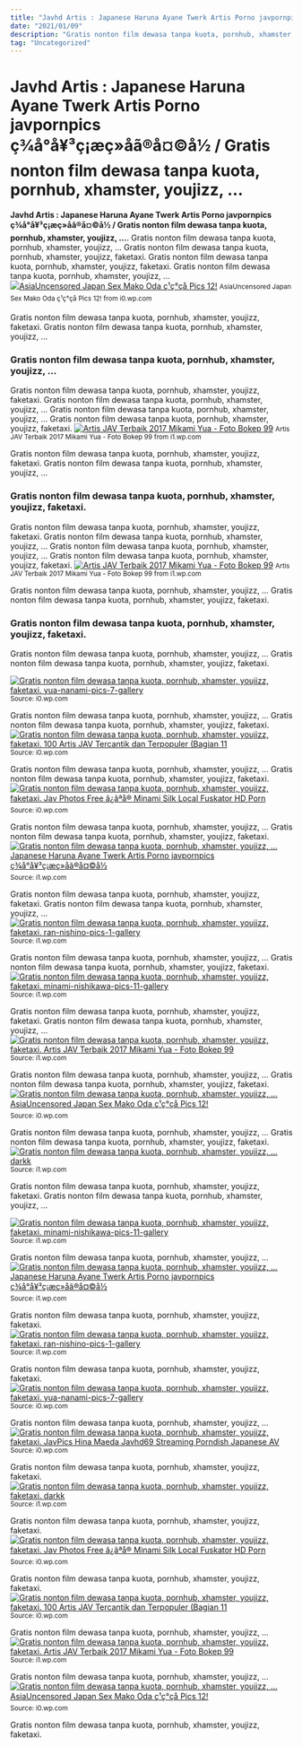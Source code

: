 ```yaml
---
title: "Javhd Artis : Japanese Haruna Ayane Twerk Artis Porno javpornpics ç¾å°å¥³ç¡æç»åã®å¤©å½ / Gratis nonton film dewasa tanpa kuota, pornhub, xhamster, youjizz, …"
date: "2021/01/09"
description: "Gratis nonton film dewasa tanpa kuota, pornhub, xhamster, youjizz, …"
tag: "Uncategorized"
---
```


# Javhd Artis : Japanese Haruna Ayane Twerk Artis Porno javpornpics ç¾å°å¥³ç¡æç»åã®å¤©å½ / Gratis nonton film dewasa tanpa kuota, pornhub, xhamster, youjizz, …
**Javhd Artis : Japanese Haruna Ayane Twerk Artis Porno javpornpics ç¾å°å¥³ç¡æç»åã®å¤©å½ / Gratis nonton film dewasa tanpa kuota, pornhub, xhamster, youjizz, …**. Gratis nonton film dewasa tanpa kuota, pornhub, xhamster, youjizz, … Gratis nonton film dewasa tanpa kuota, pornhub, xhamster, youjizz, faketaxi.
Gratis nonton film dewasa tanpa kuota, pornhub, xhamster, youjizz, faketaxi. Gratis nonton film dewasa tanpa kuota, pornhub, xhamster, youjizz, …
[![AsiaUncensored Japan Sex Mako Oda ç¹ç°çå­ Pics 12!](https://i0.wp.com/www.asiauncensored.com/japansex/mako-oda/12/mako-oda-9.jpg "AsiaUncensored Japan Sex Mako Oda ç¹ç°çå­ Pics 12!")](https://i0.wp.com/www.asiauncensored.com/japansex/mako-oda/12/mako-oda-9.jpg)
<small>AsiaUncensored Japan Sex Mako Oda ç¹ç°çå­ Pics 12! from i0.wp.com</small>

Gratis nonton film dewasa tanpa kuota, pornhub, xhamster, youjizz, faketaxi. Gratis nonton film dewasa tanpa kuota, pornhub, xhamster, youjizz, …

### Gratis nonton film dewasa tanpa kuota, pornhub, xhamster, youjizz, …
Gratis nonton film dewasa tanpa kuota, pornhub, xhamster, youjizz, faketaxi. Gratis nonton film dewasa tanpa kuota, pornhub, xhamster, youjizz, …
Gratis nonton film dewasa tanpa kuota, pornhub, xhamster, youjizz, … Gratis nonton film dewasa tanpa kuota, pornhub, xhamster, youjizz, faketaxi.
[![Artis JAV Terbaik 2017 Mikami Yua - Foto Bokep 99](https://i1.wp.com/2.bp.blogspot.com/-JWxesnhBCs0/WbBSsWQZkiI/AAAAAAAAA70/-Eou_URCaukQyquw6ZdmmSyNfhtJfJbMgCLcBGAs/s1600/2.jpg "Artis JAV Terbaik 2017 Mikami Yua - Foto Bokep 99")](https://i1.wp.com/2.bp.blogspot.com/-JWxesnhBCs0/WbBSsWQZkiI/AAAAAAAAA70/-Eou_URCaukQyquw6ZdmmSyNfhtJfJbMgCLcBGAs/s1600/2.jpg)
<small>Artis JAV Terbaik 2017 Mikami Yua - Foto Bokep 99 from i1.wp.com</small>

Gratis nonton film dewasa tanpa kuota, pornhub, xhamster, youjizz, faketaxi. Gratis nonton film dewasa tanpa kuota, pornhub, xhamster, youjizz, …

### Gratis nonton film dewasa tanpa kuota, pornhub, xhamster, youjizz, faketaxi.
Gratis nonton film dewasa tanpa kuota, pornhub, xhamster, youjizz, faketaxi. Gratis nonton film dewasa tanpa kuota, pornhub, xhamster, youjizz, …
Gratis nonton film dewasa tanpa kuota, pornhub, xhamster, youjizz, … Gratis nonton film dewasa tanpa kuota, pornhub, xhamster, youjizz, faketaxi.
[![Artis JAV Terbaik 2017 Mikami Yua - Foto Bokep 99](https://i1.wp.com/2.bp.blogspot.com/-JWxesnhBCs0/WbBSsWQZkiI/AAAAAAAAA70/-Eou_URCaukQyquw6ZdmmSyNfhtJfJbMgCLcBGAs/s1600/2.jpg "Artis JAV Terbaik 2017 Mikami Yua - Foto Bokep 99")](https://i1.wp.com/2.bp.blogspot.com/-JWxesnhBCs0/WbBSsWQZkiI/AAAAAAAAA70/-Eou_URCaukQyquw6ZdmmSyNfhtJfJbMgCLcBGAs/s1600/2.jpg)
<small>Artis JAV Terbaik 2017 Mikami Yua - Foto Bokep 99 from i1.wp.com</small>

Gratis nonton film dewasa tanpa kuota, pornhub, xhamster, youjizz, … Gratis nonton film dewasa tanpa kuota, pornhub, xhamster, youjizz, faketaxi.

### Gratis nonton film dewasa tanpa kuota, pornhub, xhamster, youjizz, faketaxi.
Gratis nonton film dewasa tanpa kuota, pornhub, xhamster, youjizz, … Gratis nonton film dewasa tanpa kuota, pornhub, xhamster, youjizz, faketaxi.


[![Gratis nonton film dewasa tanpa kuota, pornhub, xhamster, youjizz, faketaxi. yua-nanami-pics-7-gallery](https://i1.wp.com/tse2.mm.bing.net/th?id=OIP.uy-DFSFme27vYL9KDfzLQgHaKr&amp;pid=15.1 "yua-nanami-pics-7-gallery")](https://i0.wp.com/javbtc.com/photos/japanese/yua-nanami/9/yua-nanami-7.jpg)
<small>Source: i0.wp.com</small>

Gratis nonton film dewasa tanpa kuota, pornhub, xhamster, youjizz, … Gratis nonton film dewasa tanpa kuota, pornhub, xhamster, youjizz, faketaxi.
[![Gratis nonton film dewasa tanpa kuota, pornhub, xhamster, youjizz, faketaxi. 100 Artis JAV Tercantik dan Terpopuler (Bagian 11](https://i0.wp.com/tse2.mm.bing.net/th?id=OIP.DKFE0S7Yrrs6A4fDJdDVowHaK4&amp;pid=15.1 "100 Artis JAV Tercantik dan Terpopuler (Bagian 11")](https://i0.wp.com/2.bp.blogspot.com/-fuH90k8oNnI/WGLPkOxozxI/AAAAAAAAD5o/diIQY4IVJEgfaZ4QuoNIexGh_1DHvh8rACLcB/s1600/ria-sakurai-9.jpg)
<small>Source: i0.wp.com</small>

Gratis nonton film dewasa tanpa kuota, pornhub, xhamster, youjizz, … Gratis nonton film dewasa tanpa kuota, pornhub, xhamster, youjizz, faketaxi.
[![Gratis nonton film dewasa tanpa kuota, pornhub, xhamster, youjizz, faketaxi. Jav Photos Free ã¿ãªå® Minami Silk Local Fuskator HD Porn](https://i1.wp.com/tse2.mm.bing.net/th?id=OIP.0cKqpJ7qoZ34SJI8hyUllQHaLG&amp;pid=15.1 "Jav Photos Free ã¿ãªå® Minami Silk Local Fuskator HD Porn")](https://i0.wp.com/jav.photos/pictures/japanese/minami/1/minami-10.jpg)
<small>Source: i0.wp.com</small>

Gratis nonton film dewasa tanpa kuota, pornhub, xhamster, youjizz, … Gratis nonton film dewasa tanpa kuota, pornhub, xhamster, youjizz, faketaxi.
[![Gratis nonton film dewasa tanpa kuota, pornhub, xhamster, youjizz, … Japanese Haruna Ayane Twerk Artis Porno javpornpics ç¾å°å¥³ç¡æç»åã®å¤©å½](https://i0.wp.com/tse3.mm.bing.net/th?id=OIP.-wS5uotKDsGUtLh8JYdvRgHaKk&amp;pid=15.1 "Japanese Haruna Ayane Twerk Artis Porno javpornpics ç¾å°å¥³ç¡æç»åã®å¤©å½")](https://i1.wp.com/javpornpics.com/photos/japanese/haruna-ayane/5/haruna-ayane-2.jpg)
<small>Source: i1.wp.com</small>

Gratis nonton film dewasa tanpa kuota, pornhub, xhamster, youjizz, faketaxi. Gratis nonton film dewasa tanpa kuota, pornhub, xhamster, youjizz, …
[![Gratis nonton film dewasa tanpa kuota, pornhub, xhamster, youjizz, faketaxi. ran-nishino-pics-1-gallery](https://i0.wp.com/tse1.mm.bing.net/th?id=OIP.Ag28dnfmuaXbWPPb7Jgd_AHaJM&amp;pid=15.1 "ran-nishino-pics-1-gallery")](https://i1.wp.com/javbtc.com/photos/japanese/ran-nishino/1/ran-nishino-1.jpg)
<small>Source: i1.wp.com</small>

Gratis nonton film dewasa tanpa kuota, pornhub, xhamster, youjizz, … Gratis nonton film dewasa tanpa kuota, pornhub, xhamster, youjizz, faketaxi.
[![Gratis nonton film dewasa tanpa kuota, pornhub, xhamster, youjizz, faketaxi. minami-nishikawa-pics-11-gallery](https://i0.wp.com/tse4.mm.bing.net/th?id=OIP.IyDt0oNnRrf3xkEibBxW0QHaKz&amp;pid=15.1 "minami-nishikawa-pics-11-gallery")](https://i1.wp.com/javbtc.com/photos/japanese/minami-nishikawa/30/minami-nishikawa-11.jpg)
<small>Source: i1.wp.com</small>

Gratis nonton film dewasa tanpa kuota, pornhub, xhamster, youjizz, faketaxi. Gratis nonton film dewasa tanpa kuota, pornhub, xhamster, youjizz, …
[![Gratis nonton film dewasa tanpa kuota, pornhub, xhamster, youjizz, faketaxi. Artis JAV Terbaik 2017 Mikami Yua - Foto Bokep 99](https://i1.wp.com/tse2.mm.bing.net/th?id=OIP.bfb9BkgnEft449bN1Pr71wHaKw&amp;pid=15.1 "Artis JAV Terbaik 2017 Mikami Yua - Foto Bokep 99")](https://i1.wp.com/2.bp.blogspot.com/-JWxesnhBCs0/WbBSsWQZkiI/AAAAAAAAA70/-Eou_URCaukQyquw6ZdmmSyNfhtJfJbMgCLcBGAs/s1600/2.jpg)
<small>Source: i1.wp.com</small>

Gratis nonton film dewasa tanpa kuota, pornhub, xhamster, youjizz, … Gratis nonton film dewasa tanpa kuota, pornhub, xhamster, youjizz, faketaxi.
[![Gratis nonton film dewasa tanpa kuota, pornhub, xhamster, youjizz, … AsiaUncensored Japan Sex Mako Oda ç¹ç°çå­ Pics 12!](https://i0.wp.com/tse1.mm.bing.net/th?id=OIP.A-Y8M2MmSSM6bcxkgAsrqQHaKu&amp;pid=15.1 "AsiaUncensored Japan Sex Mako Oda ç¹ç°çå­ Pics 12!")](https://i0.wp.com/www.asiauncensored.com/japansex/mako-oda/12/mako-oda-9.jpg)
<small>Source: i0.wp.com</small>

Gratis nonton film dewasa tanpa kuota, pornhub, xhamster, youjizz, … Gratis nonton film dewasa tanpa kuota, pornhub, xhamster, youjizz, faketaxi.
[![Gratis nonton film dewasa tanpa kuota, pornhub, xhamster, youjizz, … darkk](https://i1.wp.com/tse2.mm.bing.net/th?id=OIP.Eg6nN4gxY6OwttnYaifc_wHaLH&amp;pid=15.1 "darkk")](https://i1.wp.com/3.bp.blogspot.com/-u_PgoOecN10/TmoihIvksSI/AAAAAAAAABM/Tg2XXmS26AQ/s1600/Miku+Ohashi+001.jpg)
<small>Source: i1.wp.com</small>

Gratis nonton film dewasa tanpa kuota, pornhub, xhamster, youjizz, faketaxi. Gratis nonton film dewasa tanpa kuota, pornhub, xhamster, youjizz, …

[![Gratis nonton film dewasa tanpa kuota, pornhub, xhamster, youjizz, faketaxi. minami-nishikawa-pics-11-gallery](https://i0.wp.com/tse4.mm.bing.net/th?id=OIP.IyDt0oNnRrf3xkEibBxW0QHaKz&amp;pid=15.1 "minami-nishikawa-pics-11-gallery")](https://i1.wp.com/javbtc.com/photos/japanese/minami-nishikawa/30/minami-nishikawa-11.jpg)
<small>Source: i1.wp.com</small>

Gratis nonton film dewasa tanpa kuota, pornhub, xhamster, youjizz, …
[![Gratis nonton film dewasa tanpa kuota, pornhub, xhamster, youjizz, … Japanese Haruna Ayane Twerk Artis Porno javpornpics ç¾å°å¥³ç¡æç»åã®å¤©å½](https://i0.wp.com/tse3.mm.bing.net/th?id=OIP.-wS5uotKDsGUtLh8JYdvRgHaKk&amp;pid=15.1 "Japanese Haruna Ayane Twerk Artis Porno javpornpics ç¾å°å¥³ç¡æç»åã®å¤©å½")](https://i1.wp.com/javpornpics.com/photos/japanese/haruna-ayane/5/haruna-ayane-2.jpg)
<small>Source: i1.wp.com</small>

Gratis nonton film dewasa tanpa kuota, pornhub, xhamster, youjizz, faketaxi.
[![Gratis nonton film dewasa tanpa kuota, pornhub, xhamster, youjizz, faketaxi. ran-nishino-pics-1-gallery](https://i0.wp.com/tse1.mm.bing.net/th?id=OIP.Ag28dnfmuaXbWPPb7Jgd_AHaJM&amp;pid=15.1 "ran-nishino-pics-1-gallery")](https://i1.wp.com/javbtc.com/photos/japanese/ran-nishino/1/ran-nishino-1.jpg)
<small>Source: i1.wp.com</small>

Gratis nonton film dewasa tanpa kuota, pornhub, xhamster, youjizz, faketaxi.
[![Gratis nonton film dewasa tanpa kuota, pornhub, xhamster, youjizz, faketaxi. yua-nanami-pics-7-gallery](https://i1.wp.com/tse2.mm.bing.net/th?id=OIP.uy-DFSFme27vYL9KDfzLQgHaKr&amp;pid=15.1 "yua-nanami-pics-7-gallery")](https://i0.wp.com/javbtc.com/photos/japanese/yua-nanami/9/yua-nanami-7.jpg)
<small>Source: i0.wp.com</small>

Gratis nonton film dewasa tanpa kuota, pornhub, xhamster, youjizz, …
[![Gratis nonton film dewasa tanpa kuota, pornhub, xhamster, youjizz, faketaxi. JavPics Hina Maeda Javhd69 Streaming Porndish Japanese AV](https://i0.wp.com/tse3.mm.bing.net/th?id=OIP.spu_2cXWmqQOvfpWH2UlYQAAAA&amp;pid=15.1 "JavPics Hina Maeda Javhd69 Streaming Porndish Japanese AV")](https://i0.wp.com/javpics.com/xxx/japanese/hina-maeda/58/pin-hina-maeda-11.jpg)
<small>Source: i0.wp.com</small>

Gratis nonton film dewasa tanpa kuota, pornhub, xhamster, youjizz, faketaxi.
[![Gratis nonton film dewasa tanpa kuota, pornhub, xhamster, youjizz, faketaxi. darkk](https://i1.wp.com/tse2.mm.bing.net/th?id=OIP.Eg6nN4gxY6OwttnYaifc_wHaLH&amp;pid=15.1 "darkk")](https://i1.wp.com/3.bp.blogspot.com/-u_PgoOecN10/TmoihIvksSI/AAAAAAAAABM/Tg2XXmS26AQ/s1600/Miku+Ohashi+001.jpg)
<small>Source: i1.wp.com</small>

Gratis nonton film dewasa tanpa kuota, pornhub, xhamster, youjizz, faketaxi.
[![Gratis nonton film dewasa tanpa kuota, pornhub, xhamster, youjizz, faketaxi. Jav Photos Free ã¿ãªå® Minami Silk Local Fuskator HD Porn](https://i1.wp.com/tse2.mm.bing.net/th?id=OIP.0cKqpJ7qoZ34SJI8hyUllQHaLG&amp;pid=15.1 "Jav Photos Free ã¿ãªå® Minami Silk Local Fuskator HD Porn")](https://i0.wp.com/jav.photos/pictures/japanese/minami/1/minami-10.jpg)
<small>Source: i0.wp.com</small>

Gratis nonton film dewasa tanpa kuota, pornhub, xhamster, youjizz, faketaxi.
[![Gratis nonton film dewasa tanpa kuota, pornhub, xhamster, youjizz, faketaxi. 100 Artis JAV Tercantik dan Terpopuler (Bagian 11](https://i0.wp.com/tse2.mm.bing.net/th?id=OIP.DKFE0S7Yrrs6A4fDJdDVowHaK4&amp;pid=15.1 "100 Artis JAV Tercantik dan Terpopuler (Bagian 11")](https://i0.wp.com/2.bp.blogspot.com/-fuH90k8oNnI/WGLPkOxozxI/AAAAAAAAD5o/diIQY4IVJEgfaZ4QuoNIexGh_1DHvh8rACLcB/s1600/ria-sakurai-9.jpg)
<small>Source: i0.wp.com</small>

Gratis nonton film dewasa tanpa kuota, pornhub, xhamster, youjizz, …
[![Gratis nonton film dewasa tanpa kuota, pornhub, xhamster, youjizz, faketaxi. Artis JAV Terbaik 2017 Mikami Yua - Foto Bokep 99](https://i1.wp.com/tse2.mm.bing.net/th?id=OIP.bfb9BkgnEft449bN1Pr71wHaKw&amp;pid=15.1 "Artis JAV Terbaik 2017 Mikami Yua - Foto Bokep 99")](https://i1.wp.com/2.bp.blogspot.com/-JWxesnhBCs0/WbBSsWQZkiI/AAAAAAAAA70/-Eou_URCaukQyquw6ZdmmSyNfhtJfJbMgCLcBGAs/s1600/2.jpg)
<small>Source: i1.wp.com</small>

Gratis nonton film dewasa tanpa kuota, pornhub, xhamster, youjizz, …
[![Gratis nonton film dewasa tanpa kuota, pornhub, xhamster, youjizz, … AsiaUncensored Japan Sex Mako Oda ç¹ç°çå­ Pics 12!](https://i0.wp.com/tse1.mm.bing.net/th?id=OIP.A-Y8M2MmSSM6bcxkgAsrqQHaKu&amp;pid=15.1 "AsiaUncensored Japan Sex Mako Oda ç¹ç°çå­ Pics 12!")](https://i0.wp.com/www.asiauncensored.com/japansex/mako-oda/12/mako-oda-9.jpg)
<small>Source: i0.wp.com</small>

Gratis nonton film dewasa tanpa kuota, pornhub, xhamster, youjizz, faketaxi.
